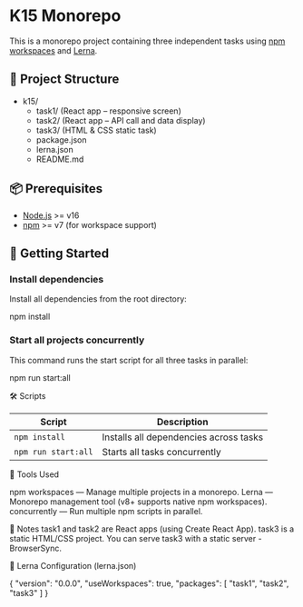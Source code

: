 # K15 Monorepo

This is a monorepo project containing three independent tasks using [npm workspaces](https://docs.npmjs.com/cli/v9/using-npm/workspaces) and [Lerna](https://lerna.js.org/).

## 📁 Project Structure

- k15/
  - task1/  (React app – responsive screen)
  - task2/  (React app – API call and data display)
  - task3/  (HTML & CSS static task)
  - package.json
  - lerna.json
  - README.md


## 📦 Prerequisites

- [Node.js](https://nodejs.org/) >= v16
- [npm](https://www.npmjs.com/) >= v7 (for workspace support)

## 🚀 Getting Started

### Install dependencies

Install all dependencies from the root directory:

npm install

### Start all projects concurrently
This command runs the start script for all three tasks in parallel:

npm run start:all


🛠 Scripts

| Script              | Description                            |
| ------------------- | -------------------------------------- |
| `npm install`       | Installs all dependencies across tasks |
| `npm run start:all` | Starts all tasks concurrently          |

🧩 Tools Used

npm workspaces — Manage multiple projects in a monorepo.
Lerna — Monorepo management tool (v8+ supports native npm workspaces).
concurrently — Run multiple npm scripts in parallel.

📘 Notes
task1 and task2 are React apps (using Create React App).
task3 is a static HTML/CSS project.
You can serve task3 with a static server - BrowserSync.

📁 Lerna Configuration (lerna.json)

{
  "version": "0.0.0",
  "useWorkspaces": true,
  "packages": [
    "task1",
    "task2",
    "task3"
  ]
}
